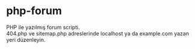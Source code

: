 # php-forum
 PHP ile yazılmış forum scripti.<br>
 404.php ve sitemap.php adreslerinde localhost ya da example.com yazan yeri düzenleyin.
